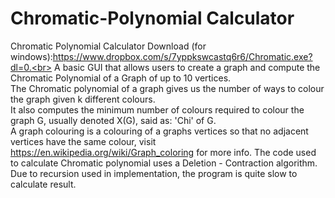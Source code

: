 # Chromatic-Polynomial Calculator



Chromatic Polynomial Calculator Download (for windows):https://www.dropbox.com/s/7yppkswcastq6r6/Chromatic.exe?dl=0.<br>
A basic GUI that allows users to create a graph and compute the Chromatic Polynomial of a Graph of up to 10 vertices.<br>
The Chromatic polynomial of a graph gives us the number of ways to colour the graph given k different colours.<br>
It also computes the minimum number of colours required to colour the graph G, usually denoted X(G), said as: 'Chi' of G.<br>
A graph colouring is a colouring of a graphs vertices so that no adjacent vertices have the same colour, visit 
https://en.wikipedia.org/wiki/Graph_coloring for more info.
The code used to calculate Chromatic polynomial uses a Deletion - Contraction algorithm. 
Due to recursion used in implementation, the program is quite slow to calculate result.

